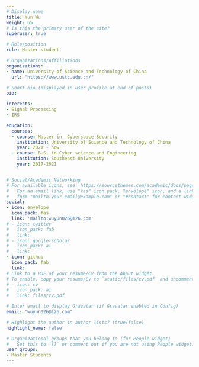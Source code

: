 ```yaml
---
# Display name
title: Yun Wu
weight: 65
# Is this the primary user of the site?
superuser: true

# Role/position
role: Master student 

# Organizations/Affiliations
organizations:
- name: University of Science and Technology of China
  url: "https://www.ustc.edu.cn/"

# Short bio (displayed in user profile at end of posts)
bio: 

interests:
- Signal Processing 
- IRS

education:
  courses:
  - course: Master in  Cyberspace Security
    institution: University of Science and Technology of China
    year: 2021 - now
  - course: B.S. in Cyber science and Engineering
    institution: Southeast University
    year: 2017-2021


# Social/Academic Networking
# For available icons, see: https://sourcethemes.com/academic/docs/page-builder/#icons
#   For an email link, use "fas" icon pack, "envelope" icon, and a link in the
#   form "mailto:your-email@example.com" or "#contact" for contact widget.
social:
- icon: envelope
  icon_pack: fas
  link: 'mailto:wuyun026@126.com'
# - icon: twitter
#   icon_pack: fab
#   link: 
# - icon: google-scholar
#   icon_pack: ai
#   link: 
- icon: github
  icon_pack: fab
  link: 
# Link to a PDF of your resume/CV from the About widget.
# To enable, copy your resume/CV to `static/files/cv.pdf` and uncomment the lines below.
# - icon: cv
#   icon_pack: ai
#   link: files/cv.pdf

# Enter email to display Gravatar (if Gravatar enabled in Config)
email: "wuyun026@126.com"

# Highlight the author in author lists? (true/false)
highlight_name: false

# Organizational groups that you belong to (for People widget)
#   Set this to `[]` or comment out if you are not using People widget.
user_groups:
- Master Students
---
```


